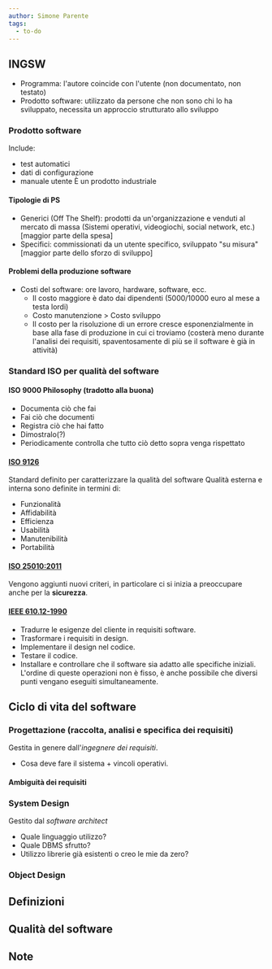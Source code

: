 ```yaml
---
author: Simone Parente
tags:
  - to-do
---
```


## INGSW
- Programma: l'autore coincide con l'utente (non documentato, non testato)
- Prodotto software: utilizzato da persone che non sono chi lo ha sviluppato, necessita un approccio strutturato allo sviluppo
### Prodotto software
Include:
- test automatici
- dati di configurazione
- manuale utente
È un prodotto industriale
#### Tipologie di PS
- Generici (Off The Shelf): prodotti da un'organizzazione e venduti al mercato di massa (Sistemi operativi, videogiochi, social network, etc.) \[maggior parte della spesa\]
- Specifici: commissionati da un utente specifico, sviluppato "su misura" \[maggior parte dello sforzo di sviluppo\]
#### Problemi della produzione software
- Costi del software: ore lavoro, hardware, software, ecc.
	- Il costo maggiore è dato dai dipendenti (5000/10000 euro al mese a testa lordi)
	- Costo manutenzione > Costo sviluppo
	- Il costo per la risoluzione di un errore cresce esponenzialmente in base alla fase di produzione in cui ci troviamo (costerà meno durante l'analisi dei requisiti, spaventosamente di più se il software è già in attività)

### Standard ISO per qualità del software
#### ISO 9000 Philosophy (tradotto alla buona)
- Documenta ciò che fai
- Fai ciò che documenti
- Registra ciò che hai fatto
- Dimostralo(?)
- Periodicamente controlla che tutto ciò detto sopra venga rispettato
#### [ISO 9126](https://it.wikipedia.org/wiki/ISO/IEC_9126)
Standard definito per caratterizzare la qualità del software
Qualità esterna e interna sono definite in termini di:
- Funzionalità
- Affidabilità
- Efficienza
- Usabilità
- Manutenibilità
- Portabilità
#### [ISO 25010:2011](https://www.iso.org/standard/35733.html)
Vengono aggiunti nuovi criteri, in particolare ci si inizia a preoccupare anche per la **sicurezza**.
#### [IEEE 610.12-1990](https://ieeexplore.ieee.org/document/159342)
-  Tradurre le esigenze del cliente in requisiti software.
-  Trasformare i requisiti in design.
-  Implementare il design nel codice.
-  Testare il codice.
- Installare e controllare che il software sia adatto alle specifiche iniziali.
L'ordine di queste operazioni non è fisso, è anche possibile che diversi punti vengano eseguiti simultaneamente.



## Ciclo di vita del software
### Progettazione (raccolta, analisi e specifica dei requisiti)
Gestita in genere dall'_ingegnere dei requisiti_.
- Cosa deve fare il sistema + vincoli operativi.
#### Ambiguità dei requisiti

### System Design
Gestito dal _software architect_
- Quale linguaggio utilizzo?
- Quale DBMS sfrutto?
- Utilizzo librerie già esistenti o creo le mie da zero?
### Object Design


### 
## Definizioni
## Qualità del software



## Note
